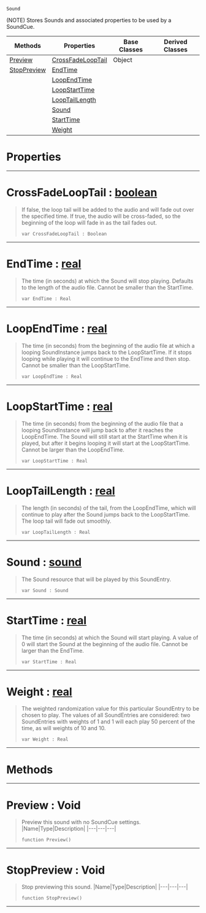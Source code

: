 `Sound`

(NOTE) Stores Sounds and associated properties to be used by a SoundCue.

|Methods|Properties|Base Classes|Derived Classes|
|---|---|---|---|
|[ Preview](https://github.com/zeroengineteam/ZeroDocs/blob/master/code_reference/class_reference/soundentry.markdown#preview-void)|[ CrossFadeLoopTail](https://github.com/zeroengineteam/ZeroDocs/blob/master/code_reference/class_reference/soundentry.markdown#crossfadelooptail-zero-e)|Object| |
|[ StopPreview](https://github.com/zeroengineteam/ZeroDocs/blob/master/code_reference/class_reference/soundentry.markdown#stoppreview-void)|[ EndTime](https://github.com/zeroengineteam/ZeroDocs/blob/master/code_reference/class_reference/soundentry.markdown#endtime-zero-engine-docu)| | |
| |[ LoopEndTime](https://github.com/zeroengineteam/ZeroDocs/blob/master/code_reference/class_reference/soundentry.markdown#loopendtime-zero-engine)| | |
| |[ LoopStartTime](https://github.com/zeroengineteam/ZeroDocs/blob/master/code_reference/class_reference/soundentry.markdown#loopstarttime-zero-engin)| | |
| |[ LoopTailLength](https://github.com/zeroengineteam/ZeroDocs/blob/master/code_reference/class_reference/soundentry.markdown#looptaillength-zero-engi)| | |
| |[ Sound](https://github.com/zeroengineteam/ZeroDocs/blob/master/code_reference/class_reference/soundentry.markdown#sound-zero-engine-docume)| | |
| |[ StartTime](https://github.com/zeroengineteam/ZeroDocs/blob/master/code_reference/class_reference/soundentry.markdown#starttime-zero-engine-do)| | |
| |[ Weight](https://github.com/zeroengineteam/ZeroDocs/blob/master/code_reference/class_reference/soundentry.markdown#weight-zero-engine-docum)| | |


 #  Properties


---  
 #  CrossFadeLoopTail : [boolean](https://github.com/zeroengineteam/ZeroDocs/blob/master/code_reference/zilch_base_types/boolean.markdown)

> If false, the loop tail will be added to the audio and will fade out over the specified time. If true, the audio will be cross-faded, so the beginning of the loop will fade in as the tail fades out.
> ``` lang=cpp, name=Zilch
> var CrossFadeLoopTail : Boolean


---  
 #  EndTime : [real](https://github.com/zeroengineteam/ZeroDocs/blob/master/code_reference/zilch_base_types/real.markdown)

> The time (in seconds) at which the Sound will stop playing. Defaults to the length of the audio file. Cannot be smaller than the StartTime.
> ``` lang=cpp, name=Zilch
> var EndTime : Real


---  
 #  LoopEndTime : [real](https://github.com/zeroengineteam/ZeroDocs/blob/master/code_reference/zilch_base_types/real.markdown)

> The time (in seconds) from the beginning of the audio file at which a looping SoundInstance jumps back to the LoopStartTime. If it stops looping while playing it will continue to the EndTime and then stop. Cannot be smaller than the LoopStartTime.
> ``` lang=cpp, name=Zilch
> var LoopEndTime : Real


---  
 #  LoopStartTime : [real](https://github.com/zeroengineteam/ZeroDocs/blob/master/code_reference/zilch_base_types/real.markdown)

> The time (in seconds) from the beginning of the audio file that a looping SoundInstance will jump back to after it reaches the LoopEndTime. The Sound will still start at the StartTime when it is played, but after it begins looping it will start at the LoopStartTime. Cannot be larger than the LoopEndTime.
> ``` lang=cpp, name=Zilch
> var LoopStartTime : Real


---  
 #  LoopTailLength : [real](https://github.com/zeroengineteam/ZeroDocs/blob/master/code_reference/zilch_base_types/real.markdown)

> The length (in seconds) of the tail, from the LoopEndTime, which will continue to play after the Sound jumps back to the LoopStartTime. The loop tail will fade out smoothly.
> ``` lang=cpp, name=Zilch
> var LoopTailLength : Real


---  
 #  Sound : [sound](https://github.com/zeroengineteam/ZeroDocs/blob/master/code_reference/class_reference/sound.markdown)

> The Sound resource that will be played by this SoundEntry.
> ``` lang=cpp, name=Zilch
> var Sound : Sound


---  
 #  StartTime : [real](https://github.com/zeroengineteam/ZeroDocs/blob/master/code_reference/zilch_base_types/real.markdown)

> The time (in seconds) at which the Sound will start playing. A value of 0 will start the Sound at the beginning of the audio file. Cannot be larger than the EndTime.
> ``` lang=cpp, name=Zilch
> var StartTime : Real


---  
 #  Weight : [real](https://github.com/zeroengineteam/ZeroDocs/blob/master/code_reference/zilch_base_types/real.markdown)

> The weighted randomization value for this particular SoundEntry to be chosen to play. The values of all SoundEntries are considered: two SoundEntries with weights of 1 and 1 will each play 50 percent of the time, as will weights of 10 and 10.
> ``` lang=cpp, name=Zilch
> var Weight : Real


---  
 #  Methods


---  
 #  Preview : Void

> Preview this sound with no SoundCue settings.
> |Name|Type|Description|
> |---|---|---|
> ``` lang=cpp, name=Zilch
> function Preview()
> ``` 


---  
 #  StopPreview : Void

> Stop previewing this sound.
> |Name|Type|Description|
> |---|---|---|
> ``` lang=cpp, name=Zilch
> function StopPreview()
> ``` 


---  
 

 